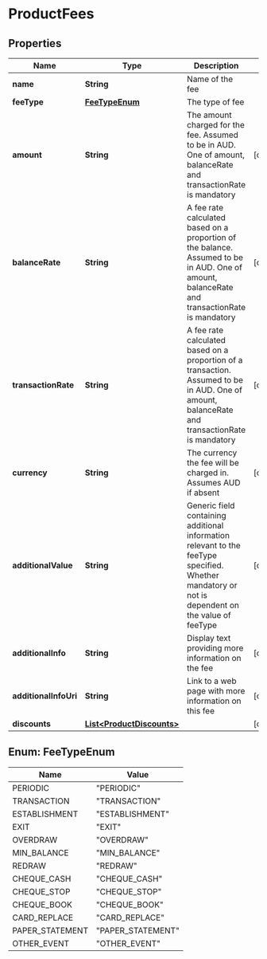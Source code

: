 # ProductFees

## Properties
Name | Type | Description | Notes
------------ | ------------- | ------------- | -------------
**name** | **String** | Name of the fee | 
**feeType** | [**FeeTypeEnum**](#FeeTypeEnum) | The type of fee | 
**amount** | **String** | The amount charged for the fee. Assumed to be in AUD. One of amount, balanceRate and transactionRate is mandatory |  [optional]
**balanceRate** | **String** | A fee rate calculated based on a proportion of the balance. Assumed to be in AUD. One of amount, balanceRate and transactionRate is mandatory |  [optional]
**transactionRate** | **String** | A fee rate calculated based on a proportion of a transaction. Assumed to be in AUD. One of amount, balanceRate and transactionRate is mandatory |  [optional]
**currency** | **String** | The currency the fee will be charged in. Assumes AUD if absent |  [optional]
**additionalValue** | **String** | Generic field containing additional information relevant to the feeType specified. Whether mandatory or not is dependent on the value of feeType |  [optional]
**additionalInfo** | **String** | Display text providing more information on the fee |  [optional]
**additionalInfoUri** | **String** | Link to a web page with more information on this fee |  [optional]
**discounts** | [**List&lt;ProductDiscounts&gt;**](ProductDiscounts.md) |  |  [optional]

<a name="FeeTypeEnum"></a>
## Enum: FeeTypeEnum
Name | Value
---- | -----
PERIODIC | &quot;PERIODIC&quot;
TRANSACTION | &quot;TRANSACTION&quot;
ESTABLISHMENT | &quot;ESTABLISHMENT&quot;
EXIT | &quot;EXIT&quot;
OVERDRAW | &quot;OVERDRAW&quot;
MIN_BALANCE | &quot;MIN_BALANCE&quot;
REDRAW | &quot;REDRAW&quot;
CHEQUE_CASH | &quot;CHEQUE_CASH&quot;
CHEQUE_STOP | &quot;CHEQUE_STOP&quot;
CHEQUE_BOOK | &quot;CHEQUE_BOOK&quot;
CARD_REPLACE | &quot;CARD_REPLACE&quot;
PAPER_STATEMENT | &quot;PAPER_STATEMENT&quot;
OTHER_EVENT | &quot;OTHER_EVENT&quot;

